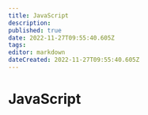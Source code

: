 ```yaml
---
title: JavaScript
description: 
published: true
date: 2022-11-27T09:55:40.605Z
tags: 
editor: markdown
dateCreated: 2022-11-27T09:55:40.605Z
---
```


# JavaScript

